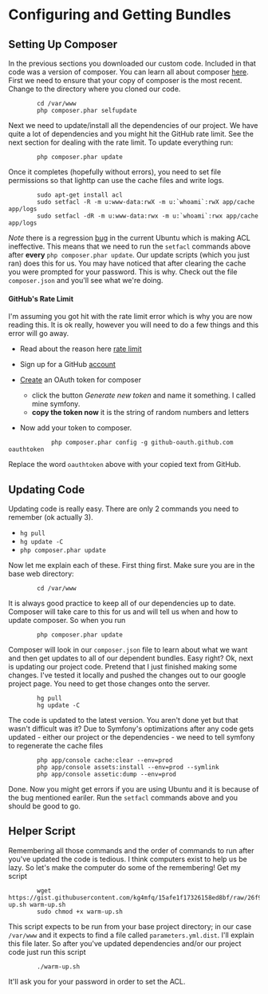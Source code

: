 # Configuring and Getting Bundles

## Setting Up Composer

In the previous sections you downloaded our custom code.  Included in that code was a version of composer.
You can learn all about composer [here](https://getcomposer.org/).  First we need to ensure that your copy
of composer is the most recent.  Change to the directory where you cloned our code.

```shell
        cd /var/www
        php composer.phar selfupdate
```

Next we need to update/install all the dependencies of our project.  We have quite a lot of dependencies and
you might hit the GitHub rate limit.  See the next section for dealing with the rate limit.  To update everything
run:

```shell
        php composer.phar update
```
       
Once it completes (hopefully without errors), you need to set file permissions so that lighttp can use the 
cache files and write logs.

```shell
        sudo apt-get install acl
        sudo setfacl -R -m u:www-data:rwX -m u:`whoami`:rwX app/cache app/logs
        sudo setfacl -dR -m u:www-data:rwx -m u:`whoami`:rwx app/cache app/logs
```

*Note* there is a regression [bug](http://debbugs.gnu.org/cgi/bugreport.cgi?bug=8527) in the current Ubuntu which 
is making ACL ineffective.  This means that we need to run the `setfacl` commands above after **every** `php composer.phar update`.
Our update scripts (which you just ran) does this for us.  You may have noticed that after clearing the cache you 
were prompted for your password.  This is why.  Check out the file `composer.json` and you'll see what we're doing.

#### GitHub's Rate Limit

I'm assuming you got hit with the rate limit error which is why you are now reading this.  It is ok really, however you will need
to do a few things and this error will go away.

*   Read about the reason here [rate limit][]
*   Sign up for a GitHub [account](https://github.com/join)
*   [Create](https://github.com/settings/applications) an OAuth token for composer

    -   click the button *Generate new token* and name it something.  I called mine symfony.
    -   **copy the token now** it is the string of random numbers and letters
*   Now add your token to composer. 

```shell
            php composer.phar config -g github-oauth.github.com oauthtoken
```

Replace the word `oauthtoken` above with your copied text from GitHub.

[rate limit]: https://developer.github.com/v3/#rate-limiting

## Updating Code

Updating code is really easy.  There are only 2 commands you need to remember (ok actually 3).

*   `hg pull`
*   `hg update -C`
*   `php composer.phar update`

Now let me explain each of these. First thing first.  Make sure you are in the base web directory:

```shell
        cd /var/www
```
        
It is always good practice to keep all of our dependencies up to date.  Composer will take care to this for us
and will tell us when and how to update composer. So when you run

```shell
        php composer.phar update
```
        
Composer will look in our `composer.json` file to learn about what we want and then get updates to all of our dependent bundles.
Easy right?  Ok, next is updating our project code.  Pretend that I just finished making some changes.  I've tested it locally
and pushed the changes out to our google project page.  You need to get those changes onto the server.

```shell
        hg pull
        hg update -C
```

The code is updated to the latest version.  You aren't done yet but that wasn't difficult was it?  Due to Symfony's 
optimizations after any code gets updated - either our project or the dependencies - we need to tell symfony to regenerate the cache files

```shell
        php app/console cache:clear --env=prod
        php app/console assets:install --env=prod --symlink
        php app/console assetic:dump --env=prod
```
        
Done.  Now you might get errors if you are using Ubuntu and it is because of the bug mentioned eariler.  Run the `setfacl` commands above
and you should be good to go.

## Helper Script

Remembering all those commands and the order of commands to run after you've updated the code is tedious.  I think computers
exist to help us be lazy.  So let's make the computer do some of the remembering!  Get my script

```shell
        wget https://gist.githubusercontent.com/kg4mfq/15afe1f17326158ed8bf/raw/26f9ba162d0d86a28f075e7c07930756c6a18b59/warm-up.sh warm-up.sh
        sudo chmod +x warm-up.sh
```

This script expects to be run from your base project directory; in our case `/var/www` and it expects to find a file called
`parameters.yml.dist`.  I'll explain this file later.  So after you've updated dependencies and/or our project code just run this script

```shell
        ./warm-up.sh
```

It'll ask you for your password in order to set the ACL.
        
